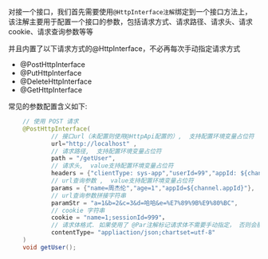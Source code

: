 

对接一个接口，我们首先需要使用`@HttpInterface注解`绑定到一个接口方法上， 该注解主要用于配置一个接口的参数，包括请求方式、请求路径、请求头、请求cookie、请求查询参数等等

并且内置了以下请求方式的@HttpInterface，不必再每次手动指定请求方式
- @PostHttpInterface
- @PutHttpInterface
- @DeleteHttpInterface
- @GetHttpInterface



常见的参数配置含义如下: 
```java
    // 使用 POST 请求
    @PostHttpInterface(
            // 接口url（未配置则使用@HttpApi配置的）,  支持配置环境变量占位符
            url="http://localhost" ,
            // 请求路径,  支持配置环境变量占位符
            path = "/getUser",
            // 请求头,  value支持配置环境变量占位符
            headers = {"clientType: sys-app","userId=99","appId: ${channel.appId}"},
            // url查询参数 ,  value支持配置环境变量占位符
            params = {"name=周杰伦","age=1","appId=${channel.appId}"},
            // url查询参数拼接字符串
            paramStr = "a=1&b=2&c=3&d=哈哈&e=%E7%89%9B%E9%80%BC",
            // cookie 字符串
            cookie = "name=1;sessionId=999"，
            // 请求体格式. 如果使用了 @Par注解标记请求体不需要手动指定， 否则会覆盖
            contentType= "appliaction/json;chartset=utf-8"
    )
    void getUser();
```




